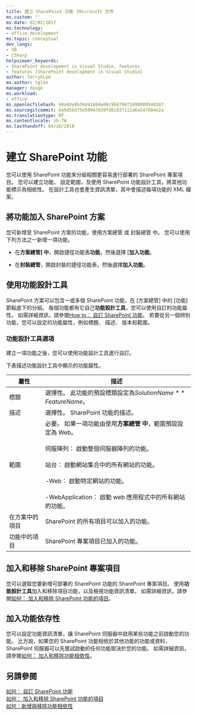 ```yaml
---
title: 建立 SharePoint 功能 |Microsoft 文件
ms.custom: ''
ms.date: 02/02/2017
ms.technology:
- office-development
ms.topic: conceptual
dev_langs:
- VB
- CSharp
helpviewer_keywords:
- SharePoint development in Visual Studio, features
- features [SharePoint development in Visual Studio]
author: TerryGLee
ms.author: tglee
manager: douge
ms.workload:
- office
ms.openlocfilehash: b0a8de8b36d41684e00c9b679672d90909540107
ms.sourcegitcommit: 6a9d5bd75e50947659fd6c837111a6a547884e2a
ms.translationtype: MT
ms.contentlocale: zh-TW
ms.lasthandoff: 04/16/2018
---
```

# <a name="creating-sharepoint-features"></a>建立 SharePoint 功能
  您可以使用 SharePoint 功能來分組相關更容易進行部署的 SharePoint 專案項目。 您可以建立功能、 設定範圍，及使用 SharePoint 功能設計工具，將其他功能標示為相依性。 在設計工具也會產生資訊清單，其中會描述每項功能的 XML 檔案。  
  
## <a name="adding-features-to-the-sharepoint-solution"></a>將功能加入 SharePoint 方案  
 您可新增至 SharePoint 方案的功能，使用方案總管 或 封裝總管 中。 您可以使用下列方法之一新增一項功能。  
  
-   在**方案總管] 中**，開啟捷徑功能表**功能**，然後選擇 [**加入功能**。  
  
-   在**封裝總管**，開啟封裝的捷徑功能表，然後選擇**加入功能**。  
  
## <a name="using-the-feature-designer"></a>使用功能設計工具  
 SharePoint 方案可以包含一或多個 SharePoint 功能，在 [方案總管] 中的 [功能] 節點底下的分組。 每個功能都有它自己**功能設計工具**，您可以使用自訂的功能屬性。 如需詳細資訊，請參閱[How to： 自訂 SharePoint 功能](../sharepoint/how-to-customize-a-sharepoint-feature.md)。 若要從另一個辨別功能，您可以設定的功能屬性，例如標題、 描述、 版本和範圍。  
  
### <a name="feature-designer-options"></a>功能設計工具選項  
 建立一項功能之後，您可以使用功能設計工具進行自訂。  
  
 下表描述功能設計工具中顯示的功能屬性。  
  
|屬性|描述|  
|--------------|-----------------|  
|標題|選擇性。 此功能的預設標題設定為*SolutionName * * FeatureName*。|  
|描述|選擇性。 SharePoint 功能的描述。|  
|範圍|必要。 如果一項功能由使用**方案總管 中**，範圍預設設定為 Web。<br /><br /> 伺服陣列： 啟動整個伺服器陣列的功能。<br /><br /> 站台： 啟動網站集合中的所有網站的功能。<br /><br /> -Web： 啟動特定網站的功能。<br /><br /> -WebApplication： 啟動 web 應用程式中的所有網站的功能。|  
|在方案中的項目|SharePoint 的所有項目可以加入的功能。|  
|功能中的項目|SharePoint 專案項目已加入的功能。|  
  
## <a name="adding-and-removing-sharepoint-project-items"></a>加入和移除 SharePoint 專案項目  
 您可以選取您要新增可部署的 SharePoint 功能的 SharePoint 專案項目。 使用**功能設計工具**加入和移除項目功能，以及檢視功能資訊清單。 如需詳細資訊，請參閱[如何： 加入和移除 SharePoint 功能的項目](../sharepoint/how-to-add-and-remove-items-to-sharepoint-features.md)。  
  
## <a name="adding-feature-dependencies"></a>加入功能依存性  
 您可以設定功能資訊清單，讓 SharePoint 伺服器中啟用某些功能之前啟動您的功能。 比方說，如果您的 SharePoint 功能相依於其他功能的功能或資料，SharePoint 伺服器可以先嘗試啟動的任何功能取決於您的功能。 如需詳細資訊，請參閱[如何： 加入和移除功能相依性](../sharepoint/how-to-add-and-remove-feature-dependencies.md)。  
  
## <a name="see-also"></a>另請參閱  
 [如何： 自訂 SharePoint 功能](../sharepoint/how-to-customize-a-sharepoint-feature.md)   
 [如何： 加入和移除 SharePoint 功能的項目](../sharepoint/how-to-add-and-remove-items-to-sharepoint-features.md)   
 [如何：新增與移除功能相依性](../sharepoint/how-to-add-and-remove-feature-dependencies.md)  
  
  